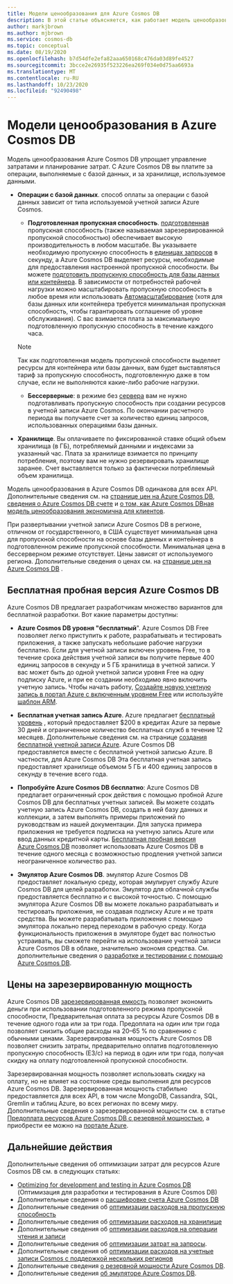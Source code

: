 ```yaml
---
title: Модели ценообразования для Azure Cosmos DB
description: В этой статье объясняется, как работает модель ценообразования Azure Cosmos DB и как она упрощает управление затратами и планирование затрат.
author: markjbrown
ms.author: mjbrown
ms.service: cosmos-db
ms.topic: conceptual
ms.date: 08/19/2020
ms.openlocfilehash: b7d54dfe2efa82aaa650168c476da03d89fe4527
ms.sourcegitcommit: 3bcce2e26935f523226ea269f034e0d75aa6693a
ms.translationtype: MT
ms.contentlocale: ru-RU
ms.lasthandoff: 10/23/2020
ms.locfileid: "92490498"
---
```

# <a name="pricing-model-in-azure-cosmos-db"></a>Модели ценообразования в Azure Cosmos DB

Модель ценообразования Azure Cosmos DB упрощает управление затратами и планирование затрат. С Azure Cosmos DB вы платите за операции, выполняемые с базой данных, и за хранилище, используемое данными.

- **Операции с базой данных**. способ оплаты за операции с базой данных зависит от типа используемой учетной записи Azure Cosmos.

  - **Подготовленная пропускная способность**. [подготовленная](set-throughput.md) пропускная способность (также называемая зарезервированной пропускной способностью) обеспечивает высокую производительность в любом масштабе. Вы указываете необходимую пропускную способность в [единицах запросов](request-units.md) в секунду, а Azure Cosmos DB выделяет ресурсы, необходимые для предоставления настроенной пропускной способности. Вы можете [подготовить пропускную способность для базы данных или контейнера](set-throughput.md). В зависимости от потребностей рабочей нагрузки можно масштабировать пропускную способность в любое время или использовать [Автомасштабирование](provision-throughput-autoscale.md) (хотя для базы данных или контейнера требуется минимальная пропускная способность, чтобы гарантировать соглашение об уровне обслуживания). С вас взимается плата за максимальную подготовленную пропускную способность в течение каждого часа.

   > [!NOTE]
   > Так как подготовленная модель пропускной способности выделяет ресурсы для контейнера или базы данных, вам будет выставляться тариф за пропускную способность, подготовленную даже в том случае, если не выполняются какие-либо рабочие нагрузки.

  - **Бессерверные**: в режиме без [сервера](serverless.md) вам не нужно подготавливать пропускную способность при создании ресурсов в учетной записи Azure Cosmos. По окончании расчетного периода вы получаете счет за количество единиц запросов, использованных операциями базы данных.

- **Хранилище**. Вы оплачиваете по фиксированной ставке общий объем хранилища (в ГБ), потребляемый данными и индексами за указанный час. Плата за хранилище взимается по принципу потребления, поэтому вам не нужно резервировать хранилище заранее. Счет выставляется только за фактически потребляемый объем хранилища.

Модель ценообразования в Azure Cosmos DB одинакова для всех API. Дополнительные сведения см. на [странице цен на Azure Cosmos DB](https://azure.microsoft.com/pricing/details/cosmos-db/), [сведения о Azure Cosmos DB счете](understand-your-bill.md) и [о том, как Azure Cosmos DBная модель ценообразования экономична для клиентов](total-cost-ownership.md).

При развертывании учетной записи Azure Cosmos DB в регионе, отличном от государственного, в США существует минимальная цена для пропускной способности на основе базы данных и контейнера в подготовленном режиме пропускной способности. Минимальная цена в бессерверном режиме отсутствует. Цены зависят от используемого региона. Дополнительные сведения о ценах см. на [странице цен на Azure Cosmos DB](https://azure.microsoft.com/pricing/details/cosmos-db/) .

## <a name="try-azure-cosmos-db-for-free"></a>Бесплатная пробная версия Azure Cosmos DB

Azure Cosmos DB предлагает разработчикам множество вариантов для бесплатной разработки. Вот какие параметры доступны:

* **Azure Cosmos DB уровня "бесплатный**". Azure Cosmos DB Free позволяет легко приступить к работе, разрабатывать и тестировать приложения, а также запускать небольшие рабочие нагрузки бесплатно. Если для учетной записи включен уровень Free, то в течение срока действия учетной записи вы получите первые 400 единиц запросов в секунду и 5 ГБ хранилища в учетной записи. У вас может быть до одной учетной записи уровня Free на одну подписку Azure, и при ее создании необходимо явно включить учетную запись. Чтобы начать работу, [Создайте новую учетную запись в портал Azure с включенным уровнем Free](create-cosmosdb-resources-portal.md) или используйте [шаблон ARM](./manage-with-templates.md#free-tier).

* **Бесплатная учетная запись Azure**. Azure предлагает [бесплатный уровень](https://azure.microsoft.com/free/) , который предоставляет $200 в кредитах Azure за первые 30 дней и ограниченное количество бесплатных служб в течение 12 месяцев. Дополнительные сведения см. на странице [создания бесплатной учетной записи Azure](../cost-management-billing/manage/avoid-charges-free-account.md). Azure Cosmos DB предоставляется вместе с бесплатной учетной записью Azure. В частности, для Azure Cosmos DB Эта бесплатная учетная запись предоставляет хранилище объемом 5 ГБ и 400 единиц запросов в секунду в течение всего года.

* **Попробуйте Azure Cosmos DB бесплатно**: Azure Cosmos DB предлагает ограниченный срок действия с помощью пробной Azure Cosmos DB для бесплатных учетных записей. Вы можете создать учетную запись Azure Cosmos DB, создать в ней базу данных и коллекции, а затем выполнять примеры приложений по руководствам из нашей документации. Для запуска примера приложения не требуется подписка на учетную запись Azure или ввод данных кредитной карты. [Бесплатная пробная версия Azure Cosmos DB](https://azure.microsoft.com/try/cosmosdb/) позволяет использовать Azure Cosmos DB в течение одного месяца с возможностью продления учетной записи неограниченное количество раз.

* **Эмулятор Azure Cosmos DB**. эмулятор Azure Cosmos DB предоставляет локальную среду, которая эмулирует службу Azure Cosmos DB для целей разработки. Эмулятор для облачной службы предоставляется бесплатно и с высокой точностью. С помощью эмулятора Azure Cosmos DB вы можете локально разрабатывать и тестировать приложения, не создавая подписку Azure и не тратя средства. Вы можете разрабатывать приложения с помощью эмулятора локально перед переходом в рабочую среду. Когда функциональность приложения в эмуляторе будет вас полностью устраивать, вы сможете перейти на использование учетной записи Azure Cosmos DB в облаке, значительно экономя средства. См. дополнительные сведения о [разработке и тестировании с помощью Azure Cosmos DB](local-emulator.md).

## <a name="pricing-with-reserved-capacity"></a>Цены на зарезервированную мощность

Azure Cosmos DB [зарезервированная емкость](cosmos-db-reserved-capacity.md) позволяет экономить деньги при использовании подготовленного режима пропускной способности, Предварительная оплата за ресурсы Azure Cosmos DB в течение одного года или за три года. Предоплата на один или три года позволяет снизить общие расходы на 20–65 % по сравнению с обычными ценами. Зарезервированная мощность Azure Cosmos DB позволяет снизить затраты, предварительно оплатив подготовленную пропускную способность (ЕЗ/с) на период в один или три года, получая скидку на оплату подготовленной пропускной способности. 

Зарезервированная мощность позволяет использовать скидку на оплату, но не влияет на состояние среды выполнения для ресурсов Azure Cosmos DB. Зарезервированная мощность стабильно предоставляется для всех API, в том числе MongoDB, Cassandra, SQL, Gremlin и таблиц Azure, во всех регионах по всему миру. Дополнительные сведения о зарезервированной мощности см. в статье [Предоплата ресурсов Azure Cosmos DB с резервной мощностью](cosmos-db-reserved-capacity.md), а приобрести ее можно на [портале Azure](https://portal.azure.com/).

## <a name="next-steps"></a>Дальнейшие действия

Дополнительные сведения об оптимизации затрат для ресурсов Azure Cosmos DB см. в следующих статьях:

* [Optimizing for development and testing in Azure Cosmos DB](optimize-dev-test.md) (Оптимизация для разработки и тестирования в Azure Cosmos DB)
* Дополнительные сведения о [расшифровке счета Azure Cosmos DB](understand-your-bill.md)
* Дополнительные сведения об [оптимизации расходов на пропускную способность](optimize-cost-throughput.md)
* Дополнительные сведения об [оптимизации расходов на хранилище](optimize-cost-storage.md)
* Дополнительные сведения об [оптимизации расходов на операции чтения и записи](optimize-cost-reads-writes.md)
* Дополнительные сведения об [оптимизации затрат на запросы](./optimize-cost-reads-writes.md).
* Дополнительные сведения об [оптимизации расходов на учетные записи Cosmos с поддержкой нескольких регионов](optimize-cost-regions.md)
* Дополнительные сведения [о резервной мощности Azure Cosmos DB](cosmos-db-reserved-capacity.md).
* Дополнительные сведения [об эмуляторе Azure Cosmos DB](local-emulator.md).